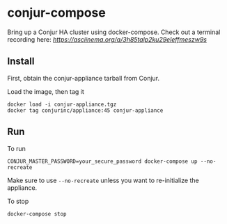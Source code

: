 # conjur-compose
Bring up a Conjur HA cluster using docker-compose. Check out a terminal recording here: _https://asciinema.org/a/3h85talp2ku29eleffmeszw9s_

## Install
First, obtain the conjur-appliance tarball from Conjur.

Load the image, then tag it
```
docker load -i conjur-appliance.tgz
docker tag conjurinc/appliance:45 conjur-appliance
```
## Run
To run
```
CONJUR_MASTER_PASSWORD=your_secure_password docker-compose up --no-recreate
```
Make sure to use `--no-recreate` unless you want to re-initialize the appliance. 

To stop
```
docker-compose stop
```

